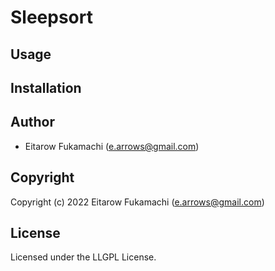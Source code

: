 # Sleepsort

## Usage

## Installation

## Author

* Eitarow Fukamachi (e.arrows@gmail.com)

## Copyright

Copyright (c) 2022 Eitarow Fukamachi (e.arrows@gmail.com)

## License

Licensed under the LLGPL License.

